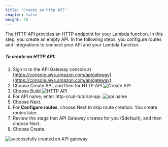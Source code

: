 ```yaml
---
title: "Create an http API"
chapter: false
weight: 40
---
```


The HTTP API provides an HTTP endpoint for your Lambda function. In this step, you create an empty API. In the following steps, you configure routes and integrations to connect your API and your Lambda function. 

##### To create an HTTP API:
1. Sign in to the API Gateway console at [https://console.aws.amazon.com/apigateway](https://console.aws.amazon.com/apigateway)
2. Choose Create API, and then for HTTP API
![Create API](/images/create-API.png) 
3. Choose Build 
![HTTP API](/images/http-api.png)
4. For API name, enter http-crud-tutorial-api.
![api name](/images/api-name.png)
5. Choose Next.
6. For **Configure routes**, choose Next to skip route creation. You create routes later.
7. Review the stage that API Gateway creates for you ($default), and then choose Next.
8. Choose Create.

![successfully created an API gateway](/images/successfully-created-apigw.png)

